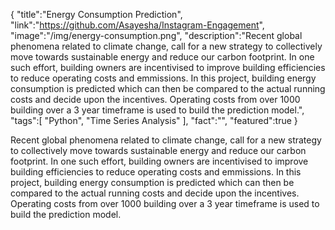 {
    "title":"Energy Consumption Prediction",
    "link":"https://github.com/Asayesha/Instagram-Engagement",
    "image":"/img/energy-consumption.png",
    "description":"Recent global phenomena related to climate change, call for a new strategy to collectively move towards sustainable energy and reduce our carbon footprint. In one such effort, building owners are incentivised to improve building efficiencies to reduce operating costs and emmissions. In this project, building energy consumption is predicted which can then be compared to the actual running costs and decide upon the incentives. Operating costs from over 1000 building over a 3 year timeframe is used to build the prediction model.",
    "tags":[
          "Python",
          "Time Series Analysis"
        ],
    "fact":"",
    "featured":true
}


Recent global phenomena related to climate change, call for a new strategy to collectively move towards sustainable energy and reduce our carbon footprint. In one such effort, building owners are incentivised to improve building efficiencies to reduce operating costs and emmissions. In this project, building energy consumption is predicted which can then be compared to the actual running costs and decide upon the incentives. Operating costs from over 1000 building over a 3 year timeframe is used to build the prediction model.
